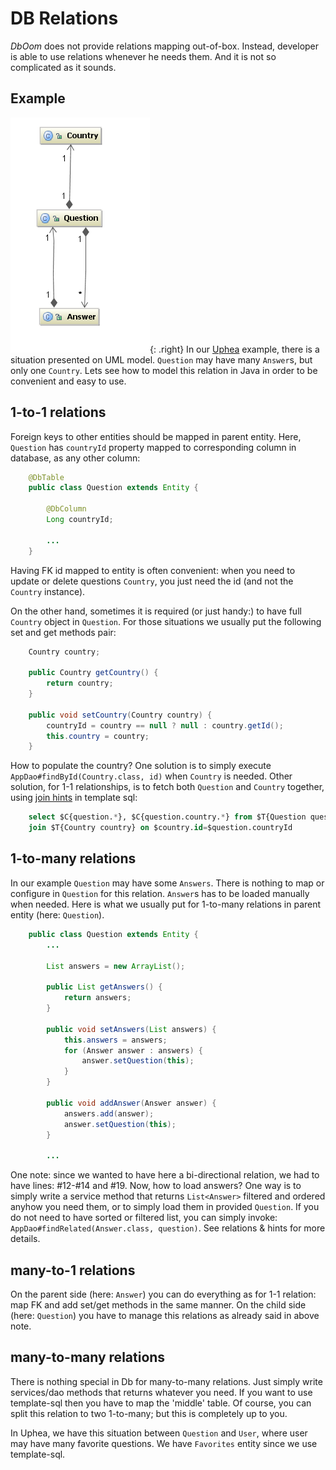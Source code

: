 # DB Relations

*DbOom* does not provide relations mapping out-of-box. Instead, developer
is able to use relations whenever he needs them. And it is not so
complicated as it sounds.

## Example

![db relations](db-relations.png){: .right}
In our [Uphea](/uphea/index.html) example, there is a
situation presented on UML model. `Question` may have many `Answer`s,
but only one `Country`. Lets see how to model this relation in Java in
order to be convenient and easy to use.

## 1-to-1 relations

Foreign keys to other entities should be mapped in parent entity. Here,
`Question` has `countryId` property mapped to corresponding column in
database, as any other column:

~~~~~ java
    @DbTable
    public class Question extends Entity {

    	@DbColumn
    	Long countryId;

    	...
    }
~~~~~

Having FK id mapped to entity is often convenient: when you need to
update or delete questions `Country`, you just need the id (and not the
`Country` instance).

On the other hand, sometimes it is required (or just handy:) to have
full `Country` object in `Question`. For those situations we usually put
the following set and get methods pair:

~~~~~ java
	Country country;

	public Country getCountry() {
		return country;
	}

	public void setCountry(Country country) {
		countryId = country == null ? null : country.getId();
		this.country = country;
	}
~~~~~

How to populate the country? One solution is to simply execute
`AppDao#findById(Country.class, id)` when `Country` is needed. Other
solution, for 1-1 relationships, is to fetch both `Question` and
`Country` together, using [join hints](sqlgenerator.html) in template
sql:

~~~~~ sql
    select $C{question.*}, $C{question.country.*} from $T{Question question}
    join $T{Country country} on $country.id=$question.countryId
~~~~~

## 1-to-many relations

In our example `Question` may have some `Answers`. There is nothing to
map or configure in `Question` for this relation. `Answer`s has to be
loaded manually when needed. Here is what we usually put for 1-to-many
relations in parent entity (here: `Question`).

~~~~~ java
    public class Question extends Entity {
    	...

    	List answers = new ArrayList();

    	public List getAnswers() {
    		return answers;
    	}

    	public void setAnswers(List answers) {
    		this.answers = answers;
    		for (Answer answer : answers) {
    			answer.setQuestion(this);
    		}
    	}

    	public void addAnswer(Answer answer) {
    		answers.add(answer);
    		answer.setQuestion(this);
    	}

    	...
~~~~~


One note: since we wanted to have here a bi-directional relation, we had to have lines: #12-#14 and #19.
Now, how to load answers? One way is to simply write a service method that returns `List<Answer>` filtered and ordered anyhow you need them, or to simply load them in provided `Question`. If you do not need to have sorted or filtered list, you can simply invoke: `AppDao#findRelated(Answer.class, question)`. See relations & hints for more details.

## many-to-1 relations

On the parent side (here: `Answer`) you can do everything as for 1-1 relation:
map FK and add set/get methods in the same manner. On the child side (here: `Question`)
you have to manage this relations as already said in above note.

##  many-to-many relations

There is nothing special in Db for many-to-many relations.
Just simply write services/dao methods that returns whatever you need.
If you want to use template-sql then you have to map the 'middle' table.
Of course, you can split this relation to two 1-to-many; but this is completely up to you.

In Uphea, we have this situation between `Question` and `User`, where user may have many
favorite questions. We have `Favorites` entity since we use template-sql.
